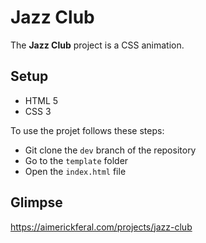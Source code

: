 # **Jazz Club**

The **Jazz Club** project is a CSS animation.

## **Setup**

- HTML 5
- CSS 3

To use the projet follows these steps:

- Git clone the `dev` branch of the repository
- Go to the `template` folder
- Open the `index.html` file

## **Glimpse**

https://aimerickferal.com/projects/jazz-club

